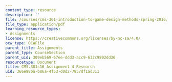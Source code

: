 ```yaml
---
content_type: resource
description: ''
file: /courses/cms-301-introduction-to-game-design-methods-spring-2016/366e98bab86a4f53d0d27857df1ad311_MITCMS_301S16_Assigment4.pdf
file_type: application/pdf
learning_resource_types:
- Assignments
license: https://creativecommons.org/licenses/by-nc-sa/4.0/
ocw_type: OCWFile
parent_title: Assignments
parent_type: CourseSection
parent_uid: 309eb569-67ee-ddd3-acc9-632c9802dd36
resourcetype: Document
title: CMS.301s16 Assignment 4 Research
uid: 366e98ba-b86a-4f53-d0d2-7857df1ad311
---
```

